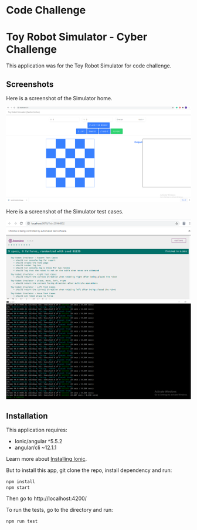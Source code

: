 Code Challenge
================

 
Toy Robot Simulator - Cyber Challenge
================

This application was for the Toy Robot Simulator for code challenge.
 
Screenshots
-----------

Here is a screenshot of the Simulator home.

![Home Screenshot](https://raw.githubusercontent.com/sutharmsachin/toy-robot-simulator/main/screenshot.png)

Here is a screenshot of the Simulator test cases.


![Home Screenshot](https://raw.githubusercontent.com/sutharmsachin/toy-robot-simulator/main/test_case.png)
![Home Screenshot](https://raw.githubusercontent.com/sutharmsachin/toy-robot-simulator/main/test_case2.png)

 
 
Installation
-------------

This application requires:

- Ionic/angular ^5.5.2
- angular/cli ~12.1.1

Learn more about [Installing Ionic](https://ionicframework.com/docs/intro/cli).

But to install this app, git clone the repo, install dependency and run:

```
npm install
npm start
```

Then go to http://localhost:4200/

To run the tests, go to the directory and run:

```
npm run test
```

 
 

 

 

 

 
